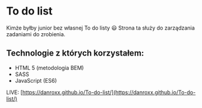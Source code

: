# To do list

Kimże byłby junior bez własnej To do listy 😃 Strona ta służy do zarządzania zadaniami do zrobienia.

## Technologie z których korzystałem:

 - HTML 5 (metodologia BEM)
 - SASS
 - JavaScript (ES6)
 
 LIVE: [https://danroxx.github.io/To-do-list/](https://danroxx.github.io/To-do-list/)
